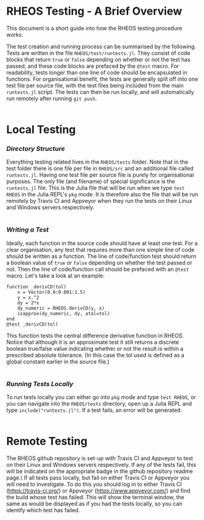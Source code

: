 # **RHEOS Testing - A Brief Overview**

This document is a short guide into how the RHEOS testing procedure works.

The test creation and running process can be summarised by the following. Tests are written in the file `RHEOS/test/runtests.jl`. They consist of code blocks that return `true` or `false` depending on whether or not the test has passed, and these code blocks are prefaced by the `@test` macro. For readability, tests longer than one line of code should be encapsulated in functions. For organisational benefit, the tests are generally split off into one test file per source file, with the test files being included from the main `runtests.jl` script. The tests can then be run locally, and will automatically run remotely after running `git push`.
<br><br>

# Local Testing

### *Directory Structure*

Everything testing related lives in the `RHEOS/tests` folder. Note that in the test folder there is one file per file in `RHEOS/src` and an additional file called `runtests.jl`. Having one test file per source file is purely for organisational purposes. The only file (and filename) of special significance is the `runtests.jl` file. This is the Julia file that will be run when we type `test RHEOS` in the Julia REPL's `pkg` mode. It is therefore also the file that will be run remotely by Travis CI and Appveyor when they run the tests on their Linux and Windows servers respectively.
<br><br>

### *Writing a Test*

Ideally, each function in the source code should have at least one test. For a clear organisation, any test that requires more than one simple line of code should be written as a function. The line of code/function test should return a boolean value of `true` or `false` depending on whether the test passed or not. Then the line of code/function call should be prefaced with an `@test` macro. Let's take a look at an example:

    function _derivCD(tol)
        x = Vector(0.0:0.001:1.5)
        y = x.^2
        dy = 2*x
        dy_numeric = RHEOS.derivCD(y, x)
        isapprox(dy_numeric, dy, atol=tol)
    end
    @test _derivCD(tol)

This function tests the central difference derivative function in RHEOS. Notice that although it is an approximate test it still returns a discrete boolean true/false value indicating whether or not the result is within a prescribed absolute tolerance. (In this case the tol used is defined as a global constant earlier in the source file.)
<br><br>

### *Running Tests Locally*

To run tests locally you can either go into `pkg` mode and type `test RHEOS`, or you can navigate into the `RHEOS/tests` directory, open up a Julia REPL and type `include("runtests.jl")`. If a test fails, an error will be generated.
<br><br>

# Remote Testing

The RHEOS github repository is set-up with Travis CI and Appveyor to test on their Linux and Windows servers respectively. If any of the tests fail, this will be indicated on the appropriate badge in the github repository readme page.\ If all tests pass locally, but fail on either Travis CI or Appveyor you will need to investigate. To do this you should log in to either Travis CI (https://travis-ci.org/) or Appveyor (https://www.appveyor.com/) and find the build whose test has failed. This will show the terminal window, the same as would be displayed as if you had the tests locally, so you can identify which test has failed.
